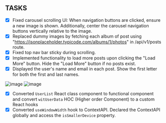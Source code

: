 ## TASKS

- [x] Fixed carousel scrolling UI: When navigation buttons are clicked, ensure a new image is shown. Additionally, center the carousel navigation buttons vertically relative to the image.
- [x] Replaced dummy images by fetching each album of post using "https://jsonplaceholder.typicode.com/albums/1/photos" in /api/v1/posts route.
- [x] Fixed top nav bar sticky during scrolling.
- [x] Implemented functionality to load more posts upon clicking the "Load More" button. Hide the "Load More" button if no posts exist.
- [x] Displayed the user's name and email in each post. Show the first letter for both the first and last names.
      
![image](https://github.com/user-attachments/assets/0f1646ee-cf16-4098-a43a-fc4adf5082c5)
![image](https://github.com/user-attachments/assets/c4d960c0-13ca-40b4-8923-686366193e86)

- [x] Converted `UserList` React class component to functional component and convert `witUserData` HOC (Higher order Component) to a custom React hooks
- [x] Converted `useWindowWidth` hook to ContextAPI. Declared the ContextAPI globally and access the `isSmallerDevice` property.

